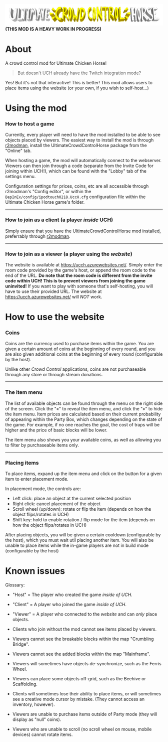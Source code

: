 ![Ultimate Crowd Control Horse](https://github.com/ipodtouch0218/UltimateCrowdControlHorse/blob/master/webserver/public/ui/Logo.png?raw=true)
**(THIS MOD IS A HEAVY WORK IN PROGRESS)**

# About

A crowd control mod for Ultimate Chicken Horse!

> But doesn't UCH already have the Twitch integration mode?

Yes! But it's not that interactive! This is better!
This mod allows users to place items using the website (or your own, if
you wish to self-host...)

# Using the mod
### How to host a game

Currently, every player will need to have the mod installed to be able to see objects placed by viewers. The easiest way to install the mod is through [r2modman](https://thunderstore.io/package/ebkr/r2modman/), install the UltimateCrowdControlHorse package from the "Online" tab.

When hosting a game, the mod will automatically connect to the webserver. Viewers can then join through a code (separate from the Invite Code for joining within UCH!), which can be found with the "Lobby" tab of the settings menu. 

Configuration settings for prices, coins, etc are all accessible through r2modman's "Config editor", or within the `BepInEx/config/ipodtouch0218.UccH.cfg` configuration file within the Ultimate Chicken Horse game's folder.

---

### How to join as a client (a player *inside* UCH)

Simply ensure that you have the UltimateCrowdControlHorse mod installed, preferrably through [r2modman](https://thunderstore.io/package/ebkr/r2modman/). 

---

### How to join as a viewer (a player using the *website*)

The website is available at https://ucch.azurewebsites.net/. Simply enter the room code provided by the game's host, or append the room code to the end of the URL. **Do note that the room code is different from the invite code within UCH! This is to prevent viewers from joining the game uninvited!** If you want to play with someone that's self-hosting, you will have to use their provided URL. The website at https://ucch.azurewebsites.net/ will *NOT* work.

# How to use the website
### Coins
Coins are the currency used to purchase items within the game. You are given a certain amount of coins at the beginning of every round, and you are also given additional coins at the beginning of every round (configurable by the host).

Unlike other *Crowd Control* applications, coins are not purchaseable through any store or through stream donations.

---

### The item menu
The list of available objects can be found through the menu on the right side of the screen. Click the "«" to reveal the item menu, and click the "»" to hide the item menu.
Item prices are calculated based on their current probability of appearing within the Party Box, which changes depending on the state of the game. For example, if no one reaches the goal, the cost of traps will be higher and the price of basic blocks will be lower.

The item menu also shows you your available coins, as well as allowing you to filter by purchaseable items only.

---

### Placing items
To place items, expand up the item menu and click on the button for a given item to enter placement mode.

In placement mode, the controls are:
* Left click: place an object at the current selected position
* Right click: cancel placement of the object
* Scroll wheel (up/down): rotate or flip the item (depends on how the object flips/rotates in UCH)
* Shift key: hold to enable rotation / flip mode for the item (depends on how the object flips/rotates in UCH) 

After placing objects, you will be given a certain cooldown (configurable by the host), which you must wait util placing another item.
You will also be unable to place items while the in-game players are not in build mode (configurable by the host)

# Known issues
Glossary: 
* "Host" = The player who created the game *inside of UCH*.
* "Client" = A player who joined the game *inside of UCH*.
* "Viewer" = A player who connected to the *website* and can *only* place objects.

* Clients who join without the mod cannot see items placed by viewers.
* Viewers cannot see the breakable blocks within the map "Crumbling Bridge".
* Viewers cannot see the added blocks within the map "Mainframe".
* Viewers will sometimes have objects de-synchronize, such as the Ferris Wheel.
* Viewers can place some objects off-grid, such as the Beehive or Scaffolding.
* Clients will sometimes lose their ability to place items, or will sometimes see a creative mode cursor by mistake. (They cannot access an inventory, however).
* Viewers are unable to purchase items outside of Party mode (they will display as "null" coins).
* Viewers who are unable to scroll (no scroll wheel on mouse, mobile devices) cannot rotate items. 
